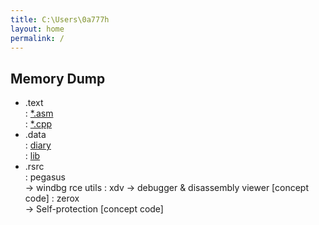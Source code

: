 ```yaml
---
title: C:\Users\0a777h
layout: home
permalink: /
---
```


## Memory Dump

+ .text  
: [*.asm](/asm)   
: [*.cpp](/cpp)   
+ .data  
: [diary](/diary)   
: [lib](/lib)   
+ .rsrc  
: pegasus  
-> windbg rce utils 
: xdv 
-> debugger & disassembly viewer [concept code]
: zerox  
-> Self-protection [concept code]  
 	
	
